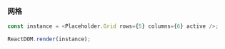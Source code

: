 ### 网格

<!--start-code-->

```js
const instance = <Placeholder.Grid rows={5} columns={6} active />;

ReactDOM.render(instance);
```

<!--end-code-->
